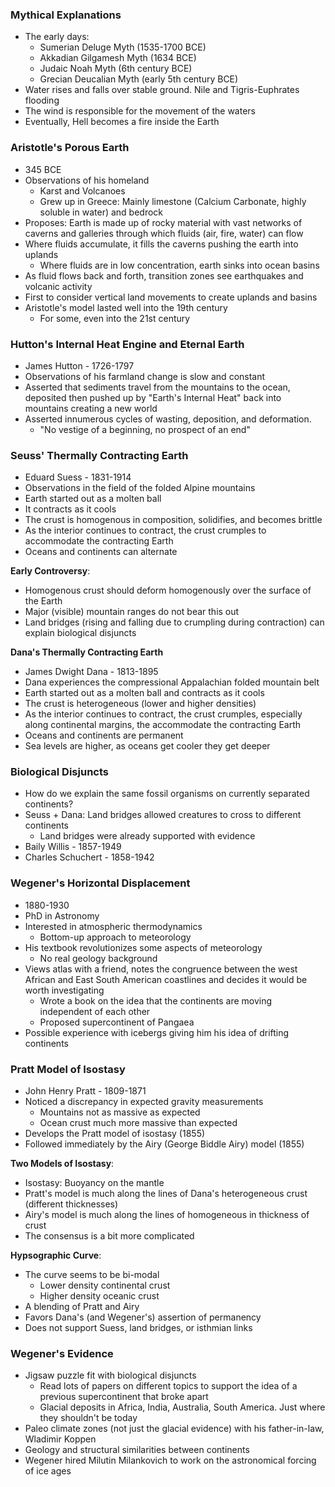 ### Mythical Explanations
 - The early days:
	 - Sumerian Deluge Myth (1535-1700 BCE)
	 - Akkadian Gilgamesh Myth (1634 BCE)
	 - Judaic Noah Myth (6th century BCE)
	 - Grecian Deucalian Myth (early 5th century BCE)
 - Water rises and falls over stable ground. Nile and Tigris-Euphrates flooding
 - The wind is responsible for the movement of the waters
 - Eventually, Hell becomes a fire inside the Earth

### Aristotle's Porous Earth
 - 345 BCE
 - Observations of his homeland
	 - Karst and Volcanoes
	 - Grew up in Greece: Mainly limestone (Calcium Carbonate, highly soluble in water) and bedrock
 - Proposes: Earth is made up of rocky material with vast networks of caverns and galleries through which fluids (air, fire, water) can flow
 - Where fluids accumulate, it fills the caverns pushing the earth into uplands
	 - Where fluids are in low concentration, earth sinks into ocean basins
 - As fluid flows back and forth, transition zones see earthquakes and volcanic activity
 - First to consider vertical land movements to create uplands and basins
 - Aristotle's model lasted well into the 19th century
	 - For some, even into the 21st century

### Hutton's Internal Heat Engine and Eternal Earth
 - James Hutton - 1726-1797
 - Observations of his farmland change is slow and constant
 - Asserted that sediments travel from the mountains to the ocean, deposited then pushed up by "Earth's Internal Heat" back into mountains creating a new world
 - Asserted innumerous cycles of wasting, deposition, and deformation.
	 - "No vestige of a beginning, no prospect of an end"

### Seuss' Thermally Contracting Earth
 - Eduard Suess - 1831-1914
 - Observations in the field of the folded Alpine mountains
 - Earth started out as a molten ball
 - It contracts as it cools
 - The crust is homogenous in composition, solidifies, and becomes brittle
 - As the interior continues to contract, the crust crumples to accommodate the contracting Earth
 - Oceans and continents can alternate

**Early Controversy**:
 - Homogenous crust should deform homogenously over the surface of the Earth
 - Major (visible) mountain ranges do not bear this out
 - Land bridges (rising and falling due to crumpling during contraction) can explain biological disjuncts

**Dana's Thermally Contracting Earth**
 - James Dwight Dana - 1813-1895
 - Dana experiences the compressional Appalachian folded mountain belt
 - Earth started out as a molten ball and contracts as it cools
 - The crust is heterogeneous (lower and higher densities)
 - As the interior continues to contract, the crust crumples, especially along continental margins, the accommodate the contracting Earth
 - Oceans and continents are permanent
 - Sea levels are higher, as oceans get cooler they get deeper

### Biological Disjuncts
 - How do we explain the same fossil organisms on currently separated continents?
 - Seuss + Dana: Land bridges allowed creatures to cross to different continents
	 - Land bridges were already supported with evidence
 - Baily Willis - 1857-1949
 - Charles Schuchert -  1858-1942

### Wegener's Horizontal Displacement
 - 1880-1930
 - PhD in Astronomy
 - Interested in atmospheric thermodynamics
	 - Bottom-up approach to meteorology
 - His textbook revolutionizes some aspects of meteorology
	 - No real geology background
 - Views atlas with a friend, notes the congruence between the west African and East South American coastlines and decides it would be worth investigating
	 - Wrote a book on the idea that the continents are moving independent of each other
	 - Proposed supercontinent of Pangaea
 - Possible experience with icebergs giving him his idea of drifting continents

### Pratt Model of Isostasy
 - John Henry Pratt - 1809-1871
 - Noticed a discrepancy in expected gravity measurements
	 - Mountains not as massive as expected
	 - Ocean crust much more massive than expected
 - Develops the Pratt model of isostasy (1855)
 - Followed immediately by the Airy (George Biddle Airy) model (1855)

**Two Models of Isostasy**:
 - Isostasy: Buoyancy on the mantle
 - Pratt's model is much along the lines of Dana's heterogeneous crust (different thicknesses)
 - Airy's model is much along the lines of homogeneous in thickness of crust
 - The consensus is a bit more complicated

**Hypsographic Curve**:
 - The curve seems to be bi-modal
	 - Lower density continental crust
	 - Higher density oceanic crust
 - A blending of Pratt and Airy
 - Favors Dana's (and Wegener's) assertion of permanency
 - Does not support Suess, land bridges, or isthmian links

### Wegener's Evidence
 - Jigsaw puzzle fit with biological disjuncts
	 - Read lots of papers on different topics to support the idea of a previous supercontinent that broke apart
	 - Glacial deposits in Africa, India, Australia, South America. Just where they shouldn't be today
 - Paleo climate zones (not just the glacial evidence) with his father-in-law, Wladimir Koppen
 - Geology and structural similarities between continents
 - Wegener hired Milutin Milankovich to work on the astronomical forcing of ice ages
